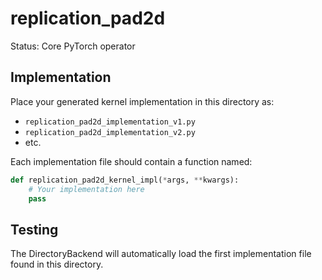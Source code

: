 # replication_pad2d

Status: Core PyTorch operator

## Implementation

Place your generated kernel implementation in this directory as:
- `replication_pad2d_implementation_v1.py`
- `replication_pad2d_implementation_v2.py`
- etc.

Each implementation file should contain a function named:
```python
def replication_pad2d_kernel_impl(*args, **kwargs):
    # Your implementation here
    pass
```

## Testing

The DirectoryBackend will automatically load the first implementation file found in this directory.
